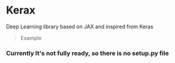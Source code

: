 # Kerax

Deep Learning library based on JAX and inspired from Keras


> Example




### Currently It's not fully ready, so there is no setup.py file
